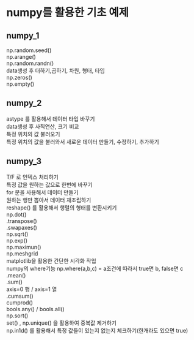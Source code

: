 # numpy를 활용한 기초 예제

## numpy_1

np.random.seed()  
np.arange()  
np.random.randn()  
data생성 후 더하기,곱하기, 차원, 형태, 타입  
np.zeros()  
np.empty()  


## numpy_2

astype 를 활용해서 데이터 타입 바꾸기  
data생성 후 사칙연산, 크기 비교  
특정 위치의 값 불러오기  
특정 위치의 값을 불러와서 새로운 데이터 만들기, 수정하기, 추가하기  


## numpy_3

T/F 로 인덱스 처리하기  
특정 값을 원하는 값으로 한번에 바꾸기  
for 문을 사용해서 데이터 만들기  
원하는 행만 뽑아서 데이터 재조립하기  
reshape() 를 활용해서 행렬의 형태를 변환시키기  
np.dot()  
.transpose()  
.swapaxes()  
np.sqrt()  
np.exp()  
np.maximun()  
np.meshgrid  
matplotlib을 활용한 간단한 시각화 작업  
numpy의 where기능 np.where(a,b,c) = a조건에 따라서 true면 b, false면 c  
.mean()  
.sum()  
axis=0 행 / axis=1 열  
.cumsum()  
cumprod()  
bools.any() / bools.all()  
np.sort()  
set() , np.unique() 을 활용하여 중복값 제거하기  
np.in1d() 를 활용해서 특정 값들이 있는지 없는지 체크하기(한개라도 있으면 true)  



